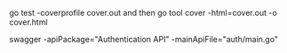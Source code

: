 go test -coverprofile cover.out and then
go tool cover -html=cover.out -o cover.html


swagger -apiPackage="Authentication API" -mainApiFile="auth/main.go"
